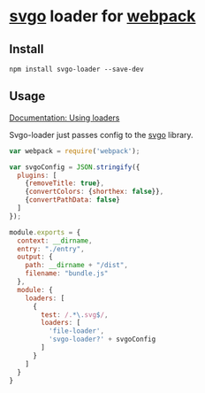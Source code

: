 # [svgo](https://github.com/svg/svgo) loader for [webpack](https://github.com/webpack/webpack)

## Install

```
npm install svgo-loader --save-dev
```

## Usage

[Documentation: Using loaders](http://webpack.github.io/docs/using-loaders.html)

Svgo-loader just passes config to the [svgo](https://github.com/svg/svgo) library.

``` javascript
var webpack = require('webpack');

var svgoConfig = JSON.stringify({
  plugins: [
    {removeTitle: true},
    {convertColors: {shorthex: false}},
    {convertPathData: false}
  ]
});

module.exports = {
  context: __dirname,
  entry: "./entry",
  output: {
    path: __dirname + "/dist",
    filename: "bundle.js"
  },
  module: {
    loaders: [
      {
        test: /.*\.svg$/,
        loaders: [
          'file-loader',
          'svgo-loader?' + svgoConfig
        ]
      }
    ]
  }
}
```
